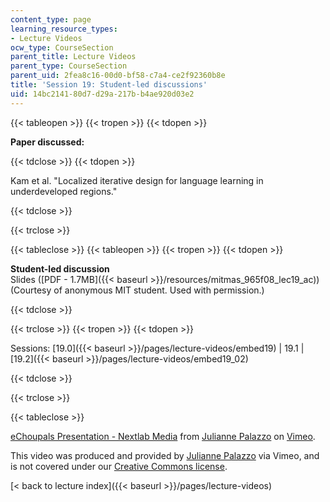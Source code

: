 ```yaml
---
content_type: page
learning_resource_types:
- Lecture Videos
ocw_type: CourseSection
parent_title: Lecture Videos
parent_type: CourseSection
parent_uid: 2fea8c16-00d0-bf58-c7a4-ce2f92360b8e
title: 'Session 19: Student-led discussions'
uid: 14bc2141-80d7-d29a-217b-b4ae920d03e2
---
```


{{< tableopen >}}
{{< tropen >}}
{{< tdopen >}}


**Paper discussed:**


{{< tdclose >}}
{{< tdopen >}}


Kam et al. "Localized iterative design for language learning in underdeveloped regions."


{{< tdclose >}}

{{< trclose >}}

{{< tableclose >}}
{{< tableopen >}}
{{< tropen >}}
{{< tdopen >}}


**Student-led discussion**  
Slides ([PDF - 1.7MB]({{< baseurl >}}/resources/mitmas_965f08_lec19_ac)) (Courtesy of anonymous MIT student. Used with permission.)


{{< tdclose >}}

{{< trclose >}}
{{< tropen >}}
{{< tdopen >}}


Sessions: [19.0]({{< baseurl >}}/pages/lecture-videos/embed19) | 19.1 | [19.2]({{< baseurl >}}/pages/lecture-videos/embed19_02)


{{< tdclose >}}

{{< trclose >}}

{{< tableclose >}}

[eChoupals Presentation - Nextlab Media](https://vimeo.com/2338221) from [Julianne Palazzo](https://vimeo.com/2338221) on [Vimeo](https://vimeo.com).

This video was produced and provided by [Julianne Palazzo](http://vimeo.com/user722244) via Vimeo, and is not covered under our [Creative Commons license](/terms/#cc).

[\< back to lecture index]({{< baseurl >}}/pages/lecture-videos)